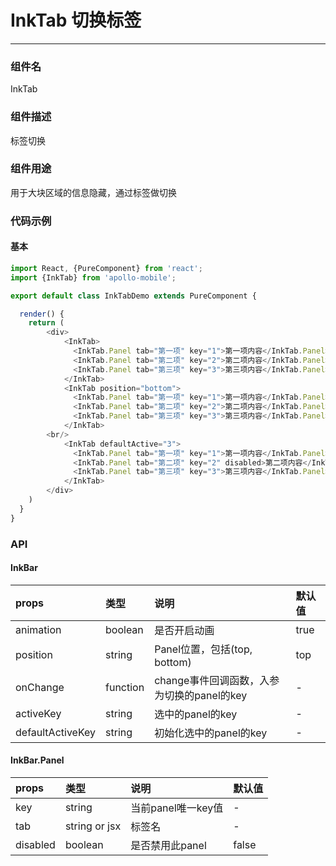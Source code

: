 # InkTab 切换标签
----------

### 组件名
InkTab

### 组件描述
标签切换

### 组件用途
用于大块区域的信息隐藏，通过标签做切换

### 代码示例

#### 基本
```javascript
import React, {PureComponent} from 'react';
import {InkTab} from 'apollo-mobile';

export default class InkTabDemo extends PureComponent {

  render() {
	return (
		<div>
			<InkTab>
	          <InkTab.Panel tab="第一项" key="1">第一项内容</InkTab.Panel>
	          <InkTab.Panel tab="第二项" key="2">第二项内容</InkTab.Panel>
	          <InkTab.Panel tab="第三项" key="3">第三项内容</InkTab.Panel>
	        </InkTab>
	        <InkTab position="bottom">
		      <InkTab.Panel tab="第一项" key="1">第一项内容</InkTab.Panel>
	          <InkTab.Panel tab="第二项" key="2">第二项内容</InkTab.Panel>
	          <InkTab.Panel tab="第三项" key="3">第三项内容</InkTab.Panel>
	        </InkTab>
        <br/>
	        <InkTab defaultActive="3">
	          <InkTab.Panel tab="第一项" key="1">第一项内容</InkTab.Panel>
	          <InkTab.Panel tab="第二项" key="2" disabled>第二项内容</InkTab.Panel>
	          <InkTab.Panel tab="第三项" key="3">第三项内容</InkTab.Panel>
	        </InkTab>
		</div>
	)
  }
}
```




### API

#### InkBar

| props      |     类型 |   说明   | 默认值| 
| :-------- | :--------| :------ |:------|
| animation    |   boolean |  是否开启动画 |true|
| position    |  string |  Panel位置，包括(top, bottom)|top|
| onChange    |   function |  change事件回调函数，入参为切换的panel的key|-|
| activeKey    |   string |  选中的panel的key|-|
| defaultActiveKey  |   string | 初始化选中的panel的key|-|



#### InkBar.Panel

| props      |     类型 |   说明   | 默认值| 
| :-------- | :--------| :------ |:------|
| key    |   string |  当前panel唯一key值|-
| tab    |   string or jsx |  标签名 |-|  
| disabled    |   boolean |  是否禁用此panel |false| 

  





 




